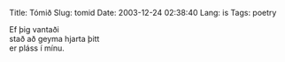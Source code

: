 Title: Tómið
Slug: tomid
Date: 2003-12-24 02:38:40
Lang: is
Tags: poetry

Ef þig vantaði  
stað að geyma hjarta þitt  
er pláss í mínu.